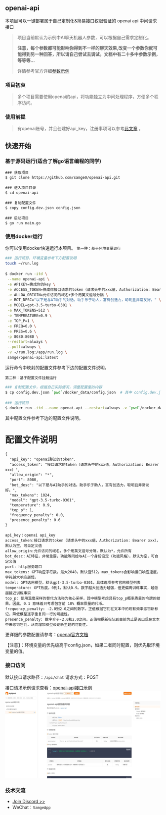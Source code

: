 ## openai-api
本项目可以一键部署属于自己定制化&简易接口权限验证的 openai api 中间请求接口


> 项目当前默认为示例中AI聊天机器人参数，可以根据自己需求定制化。
> 
> **注意，每个参数都可能影响你得到不一样的聊天效果,改变一个参数你就可能得到另一种回答，所以请自己尝试去调试。文档中有二十多中参数示例，等等等...**
> 
> 详情参考官方详细[参数示例](https://beta.openai.com/examples)

### 项目初衷
> 多个项目需要使用openai的api，将功能独立为中间处理程序，方便多个程序访问。


### 使用前提
> 有openai账号，并且创建好api_key，注册事项可以参考[此文章](https://juejin.cn/post/7173447848292253704) 。

## 快速开始

### 基于源码运行(适合了解go语言编程的同学)

````
### 获取项目
$ git clone https://github.com/samge0/openai-api.git

### 进入项目目录
$ cd openai-api

### 复制配置文件
$ copy config.dev.json config.json

### 启动项目
$ go run main.go
````

### 使用docker运行
你可以使用docker快速运行本项目。
`第一种：基于环境变量运行`

```sh
### 运行项目，环境变量参考下方配置说明
touch ~/run.log

$ docker run -itd \
 --name openai-api \
 -e APIKEY=换成你的key \
 -e ACCESS_TOKEN=换成你接口请求的token（请求头中的xxx值，Authorization: Bearer xxx） \
 -e ALLOW_ORIGIN=允许访问的域名+多个用英文逗号分隔 \
 -e BOT_DESC="以下是与AI助手的对话。助手乐于助人，富有创造力，聪明且非常友好。" \
 -e MODEL=gpt-3.5-turbo-0301 \
 -e MAX_TOKENS=512 \
 -e TEMPREATURE=0.9 \
 -e TOP_P=1 \
 -e FREQ=0.0 \
 -e PRES=0.6 \
 -p 8080:8080 \
 --restart=always \
 --pull=always \
 -v ~/run.log:/app/run.log \
 samge/openai-api:latest
```

运行命令中映射的配置文件参考下边的配置文件说明。

`第二种：基于配置文件挂载运行`

```sh
### 复制配置文件，根据自己实际情况，调整配置里的内容
$ cp config.dev.json `pwd`/docker_data/config.json  # 其中 config.dev.json 从项目的根目录获取

### 运行项目
$ docker run -itd --name openai-api --restart=always -v `pwd`/docker_data/config.json:/app/config.json -p 8080:8080 samge/openai-api:latest
```

其中配置文件参考下边的配置文件说明。



# 配置文件说明

````
{
  "api_key": "openai那边的token",
  "access_token": "接口请求的token（请求头中的xxx值，Authorization: Bearer xxx）",
  "allow_origin": "*",
  "port": 8080,
  "bot_desc": "以下是与AI助手的对话。助手乐于助人，富有创造力，聪明且非常友好。",
  "max_tokens": 1024,
  "model": "gpt-3.5-turbo-0301",
  "temperature": 0.9,
  "top_p": 1,
  "frequency_penalty": 0.0,
  "presence_penalty": 0.6
}

api_key：openai api_key
access_token:接口请求的token（请求头中的xxx值，Authorization: Bearer xxx），默认为空，可自定义值
allow_origin:允许访问的域名，多个用英文逗号分隔，默认为*，允许所有
bot_desc：AI特征，非常重要，功能等同给与AI一个身份设定（功能风格），默认为空，可自定义值
port: http服务端口
max_tokens: GPT响应字符数，最大2048，默认值512。max_tokens会影响接口响应速度，字符越大响应越慢。
model: GPT选用模型，默认gpt-3.5-turbo-0301，具体选项参考官网模型列表
temperature: GPT热度，0到1，默认0.9。数字越大创造力越强，但更偏离训练事实，越低越接近训练事实
top_p: 使用温度采样的替代方法称为核心采样，其中模型考虑具有top_p概率质量的令牌的结果。因此，0.1 意味着只考虑包含前 10% 概率质量的代币。
frequency_penalty: -2.0到2.0之间的数字。正值根据它们在文本中的现有频率惩罚新标记，降低模型逐字重复同一行的可能性。
presence_penalty: 数字介于-2.0和2.0之间。正值根据新标记到目前为止是否出现在文本中来惩罚它们，从而增加模型谈论新主题的可能性。
````
更详细的参数配置请参考：[openai官方文档](https://platform.openai.com/docs/api-reference/completions/create)

【注意】：环境变量的优先级高于config.json，如果二者同时配置，则优先取环境变量的值。

### 接口访问
默认接口请求路径：`/api/chat`
请求方式：POST

接口请求示例请求查看：[openai-api接口示例](https://console-docs.apipost.cn/preview/ecd1aadcde480947/04916b4df98a432b)
![openai-api-接口请求示例](/screenshots/openai-api-demo.jpg)

### 技术交流
- [Join Discord >>](https://discord.com/invite/eRuSqve8CE)
- WeChat：`SamgeApp`

